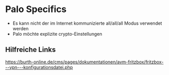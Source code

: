 # Palo Specifics

- Es kann nicht der im Internet kommunizierte all/all/all Modus verwendet werden
- Palo möchte explizite crypto-Einstellungen

## Hilfreiche Links

https://burth-online.de/cms/pages/dokumentationen/avm-fritzbox/fritzbox---vpn---konfigurationsdatei.php